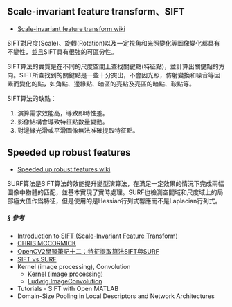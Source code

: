 ## Scale-invariant feature transform、SIFT

+ [Scale-invariant feature transform wiki](https://en.wikipedia.org/wiki/Scale-invariant_feature_transform)

SIFT對尺度(Scale)、旋轉(Rotation)以及一定視角和光照變化等圖像變化都具有不變性，並且SIFT具有很強的可區分性。

SIFT算法的實質是在不同的尺度空間上查找關鍵點(特征點)，並計算出關鍵點的方向。SIFT所查找到的關鍵點是一些十分突出，不會因光照，仿射變換和噪音等因素而變化的點，如角點、邊緣點、暗區的亮點及亮區的暗點、鞍點等。

SIFT算法的缺點：

1. 演算需求效能高，導致即時性差。
2. 影像結構會導致特征點數量變動。
3. 對邊緣光滑或平滑圖像無法准確提取特征點。

## Speeded up robust features

+ [Speeded up robust features wiki](https://en.wikipedia.org/wiki/Speeded_up_robust_features)

SURF算法是SIFT算法的效能提升變型演算法，在滿足一定效果的情況下完成兩幅圖像中物體的匹配，並基本實現了實時處理。SURF也檢測空間域和尺度域上的局部極大值作爲特征，但是使用的是Hessian行列式響應而不是Laplacian行列式。

##### § 參考

+ [Introduction to SIFT (Scale-Invariant Feature Transform)](http://docs.opencv.org/master/da/df5/tutorial_py_sift_intro.html#gsc.tab=0)
+ [CHRIS MCCORMICK](https://chrisjmccormick.wordpress.com/2013/01/24/opencv-sift-tutorial/)
+ [OpenCV2學習筆記十二：特征提取算法SIFT與SURF](http://www.tamabc.com/article/1731.html)
+ [SIFT vs SURF](http://zhvillues.tumblr.com/post/119561114181/sift-vs-surf)
+ Kernel (image processing), Convolution
    - [Kernel (image processing)](https://en.wikipedia.org/wiki/Kernel_(image_processing))
    - [Ludwig ImageConvolution](https://www.scribd.com/document/251115663/Ludwig-ImageConvolution)
+ Tutorials - SIFT with Open MATLAB
+ Domain-Size Pooling in Local Descriptors and Network Architectures

